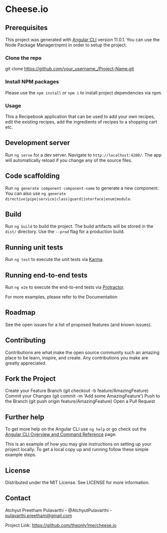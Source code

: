 # Cheese.io

## Prerequisites
This project was generated with [Angular CLI](https://github.com/angular/angular-cli) version 11.0.1. You can use the Node Package Manager(npm) in order to setup the project. 

### Clone the repo
git clone https://github.com/your_username_/Project-Name.git

### Install NPM packages
Please use the `npm install` or `npm i` to install project dependencies via npm.

### Usage
This a Recipebook application that can be used to add your own recipes, edit the existing recipes, add the ingredients of recipes to a shopping cart etc.

## Development server

Run `ng serve` for a dev server. Navigate to `http://localhost:4200/`. The app will automatically reload if you change any of the source files.

## Code scaffolding

Run `ng generate component component-name` to generate a new component. You can also use `ng generate directive|pipe|service|class|guard|interface|enum|module`.

## Build

Run `ng build` to build the project. The build artifacts will be stored in the `dist/` directory. Use the `--prod` flag for a production build.

## Running unit tests

Run `ng test` to execute the unit tests via [Karma](https://karma-runner.github.io).

## Running end-to-end tests

Run `ng e2e` to execute the end-to-end tests via [Protractor](http://www.protractortest.org/).

For more examples, please refer to the Documentation

## Roadmap
See the open issues for a list of proposed features (and known issues).

## Contributing
Contributions are what make the open source community such an amazing place to be learn, inspire, and create. Any contributions you make are greatly appreciated.

## Fork the Project
Create your Feature Branch (git checkout -b feature/AmazingFeature)
Commit your Changes (git commit -m 'Add some AmazingFeature')
Push to the Branch (git push origin feature/AmazingFeature)
Open a Pull Request

## Further help

To get more help on the Angular CLI use `ng help` or go check out the [Angular CLI Overview and Command Reference](https://angular.io/cli) page.

This is an example of how you may give instructions on setting up your project locally. To get a local copy up and running follow these simple example steps.

## License
Distributed under the MIT License. See LICENSE for more information.

## Contact
Atchyut Preetham Pulavarthi - @AtchyutPulavarthi - pulavarthi.preetham@gmail.com

Project Link: https://github.com/theonly1me/cheese.io

